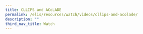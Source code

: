 ```yaml
---
title: CLLIPS and ACoLADE
permalink: /elis/resources/watch/videos/cllips-and-acolade/
description: ""
third_nav_title: Watch
---
```

